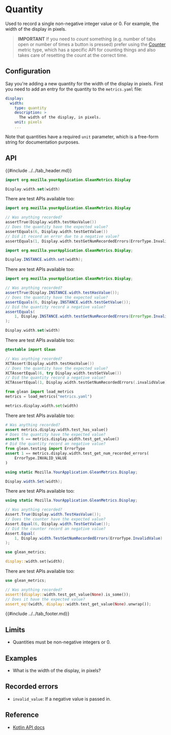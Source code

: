 # Quantity

Used to record a single non-negative integer value or 0.
For example, the width of the display in pixels.

> **IMPORTANT** If you need to _count_ something (e.g. number of tabs open or number of times a button is pressed) prefer using the [Counter](./counter.md) metric type, which has a specific API for counting things and also takes care of resetting the count at the correct time.

## Configuration

Say you're adding a new quantity for the width of the display in pixels. First you need to add an entry for the quantity to the `metrics.yaml` file:

```YAML
display:
  width:
    type: quantity
    description: >
      The width of the display, in pixels.
    unit: pixels
    ...
```

Note that quantities have a required `unit` parameter, which is a free-form string for documentation purposes.

## API

{{#include ../../tab_header.md}}

<div data-lang="Kotlin" class="tab">

```Kotlin
import org.mozilla.yourApplication.GleanMetrics.Display

Display.width.set(width)
```

There are test APIs available too:

```Kotlin
import org.mozilla.yourApplication.GleanMetrics.Display

// Was anything recorded?
assertTrue(Display.width.testHasValue())
// Does the quantity have the expected value?
assertEquals(6, Display.width.testGetValue())
// Did it record an error due to a negative value?
assertEquals(1, Display.width.testGetNumRecordedErrors(ErrorType.InvalidValue))
```

</div>

<div data-lang="Java" class="tab">

```Java
import org.mozilla.yourApplication.GleanMetrics.Display;

Display.INSTANCE.width.set(width);
```

There are test APIs available too:

```Java
import org.mozilla.yourApplication.GleanMetrics.Display;

// Was anything recorded?
assertTrue(Display.INSTANCE.width.testHasValue());
// Does the quantity have the expected value?
assertEquals(6, Display.INSTANCE.width.testGetValue());
// Did the quantity record a negative value?
assertEquals(
    1, Display.INSTANCE.width.testGetNumRecordedErrors(ErrorType.InvalidValue)
);
```

</div>

<div data-lang="Swift" class="tab">

```Swift
Display.width.set(width)
```

There are test APIs available too:

```Swift
@testable import Glean

// Was anything recorded?
XCTAssert(Display.width.testHasValue())
// Does the quantity have the expected value?
XCTAssertEqual(6, try Display.width.testGetValue())
// Did the quantity record a negative value?
XCTAssertEqual(1, Display.width.testGetNumRecordedErrors(.invalidValue))
```

</div>

<div data-lang="Python" class="tab">

```Python
from glean import load_metrics
metrics = load_metrics("metrics.yaml")

metrics.display.width.set(width)
```

There are test APIs available too:

```Python
# Was anything recorded?
assert metrics.display.width.test_has_value()
# Does the quantity have the expected value?
assert 6 == metrics.display.width.test_get_value()
# Did the quantity record an negative value?
from glean.testing import ErrorType
assert 1 == metrics.display.width.test_get_num_recorded_errors(
    ErrorType.INVALID_VALUE
)
```

</div>

<div data-lang="C#" class="tab">

```C#
using static Mozilla.YourApplication.GleanMetrics.Display;

Display.width.Set(width);
```

There are test APIs available too:

```C#
using static Mozilla.YourApplication.GleanMetrics.Display;

// Was anything recorded?
Assert.True(Display.width.TestHasValue());
// Does the counter have the expected value?
Assert.Equal(6, Display.width.TestGetValue());
// Did the counter record an negative value?
Assert.Equal(
    1, Display.width.TestGetNumRecordedErrors(ErrorType.InvalidValue)
);
```

</div>

<div data-lang="Rust" class="tab">

```rust
use glean_metrics;

display::width.set(width);
```

There are test APIs available too:

```rust
use glean_metrics;

// Was anything recorded?
assert!(display::width.test_get_value(None).is_some());
// Does it have the expected value?
assert_eq!(width, display::width.test_get_value(None).unwrap());
```

</div>

{{#include ../../tab_footer.md}}

## Limits

* Quantities must be non-negative integers or 0.

## Examples

* What is the width of the display, in pixels?

## Recorded errors

* `invalid_value`: If a negative value is passed in.

## Reference

* [Kotlin API docs](../../../javadoc/glean/mozilla.telemetry.glean.private/-quantity-metric-type/index.html)
